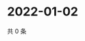 # 2022-01-02

共 0 条

<!-- BEGIN WEIBO -->
<!-- 最后更新时间 Sun Jan 02 2022 21:16:30 GMT+0800 (China Standard Time) -->

<!-- END WEIBO -->
